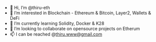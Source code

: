 - 👋 Hi, I’m @thiru-eth
- 👀 I’m interested in Blockchain - Ethereum & Bitcoin, Layer2, Wallets & DeFi
- 🌱 I’m currently learning Solidity, Docker & K28
- 💞️ I’m looking to collaborate on opensource projects on Etherum 
- 📫 I can be reached @thiru.www@gmail.com

<!---
thiru-eth/thiru-eth is a ✨ special ✨ repository because its `README.md` (this file) appears on your GitHub profile.
You can click the Preview link to take a look at your changes.
--->
